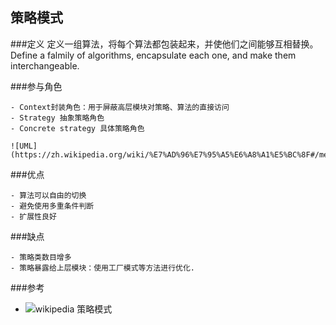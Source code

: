 策略模式
-------------------

###定义
定义一组算法，将每个算法都包装起来，并使他们之间能够互相替换。
Define a falmily of algorithms, encapsulate each one, and make them interchangeable.

###参与角色

	- Context封装角色：用于屏蔽高层模块对策略、算法的直接访问
	- Strategy 抽象策略角色
	- Concrete strategy 具体策略角色

	![UML](https://zh.wikipedia.org/wiki/%E7%AD%96%E7%95%A5%E6%A8%A1%E5%BC%8F#/media/File:Strategy_Pattern_in_UML.png)
  
###优点

	- 算法可以自由的切换
	- 避免使用多重条件判断
	- 扩展性良好

###缺点

	- 策略类数目增多
	- 策略暴露给上层模块：使用工厂模式等方法进行优化.


 ###参考

 - ![wikipedia 策略模式](https://zh.wikipedia.org/wiki/%E7%AD%96%E7%95%A5%E6%A8%A1%E5%BC%8F)
